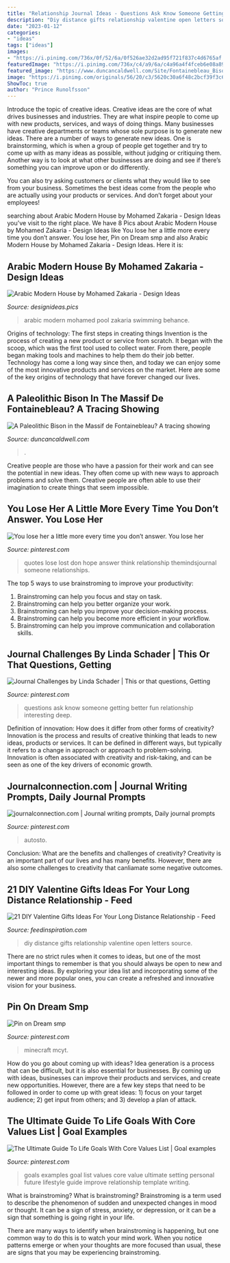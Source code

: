 ```yaml
---
title: "Relationship Journal Ideas - Questions Ask Know Someone Getting Better Fun Relationship Interesting Deep"
description: "Diy distance gifts relationship valentine open letters source"
date: "2023-01-12"
categories:
- "ideas"
tags: ["ideas"]
images:
- "https://i.pinimg.com/736x/0f/52/6a/0f526ae32d2ad95f721f837c4d6765af.jpg"
featuredImage: "https://i.pinimg.com/736x/c4/a9/6a/c4a96a4f4fceb6e08a8990c30325c5ed.jpg"
featured_image: "https://www.duncancaldwell.com/Site/Fontainebleau_Bison_files/original_1.jpg"
image: "https://i.pinimg.com/originals/56/20/c3/5620c30a6f48c2bcf39f3c6c2bdf468e.jpg"
ShowToc: true
author: "Prince Runolfsson"
---
```



Introduce the topic of creative ideas.
Creative ideas are the core of what drives businesses and industries. They are what inspire people to come up with new products, services, and ways of doing things. Many businesses have creative departments or teams whose sole purpose is to generate new ideas.
There are a number of ways to generate new ideas. One is brainstorming, which is when a group of people get together and try to come up with as many ideas as possible, without judging or critiquing them. Another way is to look at what other businesses are doing and see if there’s something you can improve upon or do differently.

You can also try asking customers or clients what they would like to see from your business. Sometimes the best ideas come from the people who are actually using your products or services. And don’t forget about your employees!

	

		
searching about Arabic Modern House by Mohamed Zakaria - Design Ideas you've visit to the right place. We have 8 Pics about Arabic Modern House by Mohamed Zakaria - Design Ideas like You lose her a little more every time you don’t answer. You lose her, Pin on Dream smp and also Arabic Modern House by Mohamed Zakaria - Design Ideas. Here it is:
		
    
## Arabic Modern House By Mohamed Zakaria - Design Ideas

<img loading=lazy src="http://www.designideas.pics/wp-content/uploads/2015/10/05-Swimming-Pool-Main-Shot.jpg" onerror="this.onerror=null;this.src='https://tse3.mm.bing.net/th?id=OIP.w8FZK_Z07hUB85vQXsN1dgHaFW&amp;pid=15.1';" alt="Arabic Modern House by Mohamed Zakaria - Design Ideas">

_Source: designideas.pics_

>arabic modern mohamed pool zakaria swimming behance. 

	

Origins of technology: The first steps in creating things
Invention is the process of creating a new product or service from scratch. It began with the scoop, which was the first tool used to collect water. From there, people began making tools and machines to help them do their job better. Technology has come a long way since then, and today we can enjoy some of the most innovative products and services on the market. Here are some of the key origins of technology that have forever changed our lives.

    
## A Paleolithic Bison In The Massif De Fontainebleau? A Tracing Showing

<img loading=lazy src="https://www.duncancaldwell.com/Site/Fontainebleau_Bison_files/original_1.jpg" onerror="this.onerror=null;this.src='https://tse2.mm.bing.net/th?id=OIP.t-x-M1c9xdiuJ-6DKxiiwwAAAA&amp;pid=15.1';" alt="A Paleolithic Bison in the Massif de Fontainebleau? A tracing showing">

_Source: duncancaldwell.com_

>. 

	

Creative people are those who have a passion for their work and can see the potential in new ideas. They often come up with new ways to approach problems and solve them. Creative people are often able to use their imagination to create things that seem impossible.

    
## You Lose Her A Little More Every Time You Don’t Answer. You Lose Her

<img loading=lazy src="https://i.pinimg.com/736x/99/ee/1b/99ee1b96a7c56c3bf2861c7567363984.jpg" onerror="this.onerror=null;this.src='https://tse1.mm.bing.net/th?id=OIP.ijjNPR-H7LWZRyd_DR2RnAHaHa&amp;pid=15.1';" alt="You lose her a little more every time you don’t answer. You lose her">

_Source: pinterest.com_

>quotes lose lost don hope answer think relationship themindsjournal someone relationships. 

	

The top 5 ways to use brainstroming to improve your productivity:
1. Brainstroming can help you focus and stay on task.
2. Brainstroming can help you better organize your work.
3. Brainstroming can help you improve your decision-making process.
4. Brainstroming can help you become more efficient in your workflow.
5. Brainstroming can help you improve communication and collaboration skills.

    
## Journal Challenges By Linda Schader | This Or That Questions, Getting

<img loading=lazy src="https://i.pinimg.com/originals/56/20/c3/5620c30a6f48c2bcf39f3c6c2bdf468e.jpg" onerror="this.onerror=null;this.src='https://tse2.mm.bing.net/th?id=OIP.wY0xqYbwEUr0h2HTSpGnFAHaKB&amp;pid=15.1';" alt="Journal Challenges by Linda Schader | This or that questions, Getting">

_Source: pinterest.com_

>questions ask know someone getting better fun relationship interesting deep. 

	

Definition of innovation: How does it differ from other forms of creativity?
Innovation is the process and results of creative thinking that leads to new ideas, products or services. It can be defined in different ways, but typically it refers to a change in approach or approach to problem-solving. Innovation is often associated with creativity and risk-taking, and can be seen as one of the key drivers of economic growth.

    
## Journalconnection.com | Journal Writing Prompts, Daily Journal Prompts

<img loading=lazy src="https://i.pinimg.com/736x/66/d5/84/66d58494e8eb648f7e937cacb89af7f1.jpg" onerror="this.onerror=null;this.src='https://tse3.mm.bing.net/th?id=OIP.eVKEQwy2EHXjz_VMGthcUQHaLG&amp;pid=15.1';" alt="journalconnection.com | Journal writing prompts, Daily journal prompts">

_Source: pinterest.com_

>autosto. 

	

Conclusion: What are the benefits and challenges of creativity?
Creativity is an important part of our lives and has many benefits. However, there are also some challenges to creativity that canliamate some negative outcomes.

    
## 21 DIY Valentine Gifts Ideas For Your Long Distance Relationship - Feed

<img loading=lazy src="http://feedinspiration.com/wp-content/uploads/2016/12/Open-when-letters.jpg" onerror="this.onerror=null;this.src='https://tse1.mm.bing.net/th?id=OIP.UIJWAqZSAPwXQNrBFQ6yvwHaJ2&amp;pid=15.1';" alt="21 DIY Valentine Gifts Ideas For Your Long Distance Relationship - Feed">

_Source: feedinspiration.com_

>diy distance gifts relationship valentine open letters source. 

	

There are no strict rules when it comes to ideas, but one of the most important things to remember is that you should always be open to new and interesting ideas. By exploring your idea list and incorporating some of the newer and more popular ones, you can create a refreshed and innovative vision for your business.

    
## Pin On Dream Smp

<img loading=lazy src="https://i.pinimg.com/736x/c4/a9/6a/c4a96a4f4fceb6e08a8990c30325c5ed.jpg" onerror="this.onerror=null;this.src='https://tse3.mm.bing.net/th?id=OIP.Nd8fvgjg6bNSVqHAGlOK0gHaLX&amp;pid=15.1';" alt="Pin on Dream smp">

_Source: pinterest.com_

>minecraft mcyt. 

	

How do you go about coming up with ideas?
Idea generation is a process that can be difficult, but it is also essential for businesses. By coming up with ideas, businesses can improve their products and services, and create new opportunities. However, there are a few key steps that need to be followed in order to come up with great ideas: 1) focus on your target audience; 2) get input from others; and 3) develop a plan of attack.

    
## The Ultimate Guide To Life Goals With Core Values List | Goal Examples

<img loading=lazy src="https://i.pinimg.com/736x/0f/52/6a/0f526ae32d2ad95f721f837c4d6765af.jpg" onerror="this.onerror=null;this.src='https://tse3.mm.bing.net/th?id=OIP.YEdTukcavyP_IIAd9psHZAHaLG&amp;pid=15.1';" alt="The Ultimate Guide To Life Goals With Core Values List | Goal examples">

_Source: pinterest.com_

>goals examples goal list values core value ultimate setting personal future lifestyle guide improve relationship template writing. 

	

What is brainstroming?
What is brainstroming?
 Brainstroming is a term used to describe the phenomenon of sudden and unexpected changes in mood or thought. It can be a sign of stress, anxiety, or depression, or it can be a sign that something is going right in your life.

There are many ways to identify when brainstroming is happening, but one common way to do this is to watch your mind work. When you notice patterns emerge or when your thoughts are more focused than usual, these are signs that you may be experiencing brainstroming.

